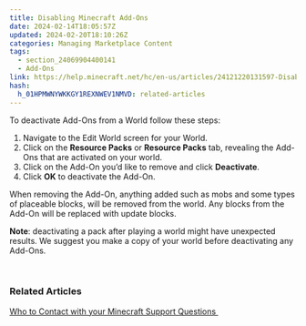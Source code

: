 ```yaml
---
title: Disabling Minecraft Add-Ons
date: 2024-02-14T18:05:57Z
updated: 2024-02-20T18:10:26Z
categories: Managing Marketplace Content
tags:
  - section_24069904400141
  - Add-Ons
link: https://help.minecraft.net/hc/en-us/articles/24121220131597-Disabling-Minecraft-Add-Ons
hash:
  h_01HPMWNYWKKGY1REXNWEV1NMVD: related-articles
---
```


To deactivate Add-Ons from a World follow these steps:

1.  Navigate to the Edit World screen for your World.
2.  Click on the **Resource Packs** or **Resource Packs** tab, revealing the Add-Ons that are activated on your world.
3.  Click on the Add-On you’d like to remove and click **Deactivate**.
4.  Click **OK** to deactivate the Add-On.

When removing the Add-On, anything added such as mobs and some types of placeable blocks, will be removed from the world. Any blocks from the Add-On will be replaced with update blocks.

**Note**: deactivating a pack after playing a world might have unexpected results. We suggest you make a copy of your world before deactivating any Add-Ons. 

 

### Related Articles

[Who to Contact with your Minecraft Support Questions ](../Performance-Troubleshooting/Who-to-contact-with-your-Minecraft-support-questions.md)
